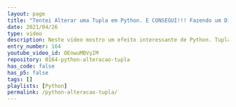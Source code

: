 ```yaml
---
layout: page
title: "Tentei Alterar uma Tupla em Python. E CONSEGUI!!! Fazendo um Disassembly pra Entender."
date: 2021/04/26
type: video
description: Neste vídeo mostro um efeito interessante de Python. Tuplas são imutáveis em Python, então Python não permite a alteração de elementos em uma tupla. Porém ao fazermos uma modificação in place em uma lista dentro de uma tupla, a alteração é feita.
entry_number: 164
youtube_video_id: OEnwuMBVyIM
repository: 0164-python-alteracao-tupla
has_code: false
has_p5: false
tags: []
playlists: [Python]
permalink: /python-alteracao-tupla/
---
```


